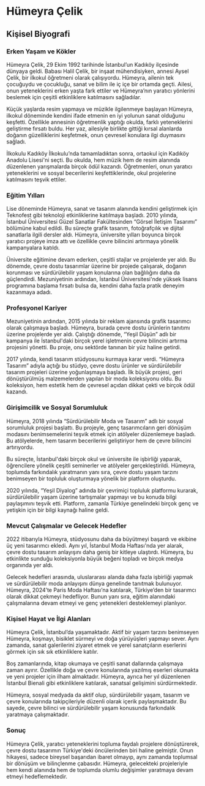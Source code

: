 # Hümeyra Çelik

## Kişisel Biyografi

### Erken Yaşam ve Kökler

Hümeyra Çelik, 29 Ekim 1992 tarihinde İstanbul’un Kadıköy ilçesinde dünyaya geldi. Babası Halil Çelik, bir inşaat mühendisiyken, annesi Aysel Çelik, bir ilkokul öğretmeni olarak çalışıyordu. Hümeyra, ailenin tek çocuğuydu ve çocukluğu, sanat ve bilim ile iç içe bir ortamda geçti. Ailesi, onun yeteneklerini erken yaşta fark ettiler ve Hümeyra’nın yaratıcı yönlerini beslemek için çeşitli etkinliklere katılmasını sağladılar.

Küçük yaşlarda resim yapmaya ve müzikle ilgilenmeye başlayan Hümeyra, ilkokul döneminde kendini ifade etmenin en iyi yolunun sanat olduğunu keşfetti. Özellikle annesinin öğretmenlik yaptığı okulda, farklı yeteneklerini geliştirme fırsatı buldu. Her yaz, ailesiyle birlikte gittiği kırsal alanlarda doğanın güzelliklerini keşfetmek, onun çevresel konulara ilgi duymasını sağladı.

İlkokulu Kadıköy İlkokulu’nda tamamladıktan sonra, ortaokul için Kadıköy Anadolu Lisesi'ni seçti. Bu okulda, hem müzik hem de resim alanında düzenlenen yarışmalarda birçok ödül kazandı. Öğretmenleri, onun yaratıcı yeteneklerini ve sosyal becerilerini keşfettiklerinde, okul projelerine katılmasını teşvik ettiler.

### Eğitim Yılları

Lise döneminde Hümeyra, sanat ve tasarım alanında kendini geliştirmek için Teknofest gibi teknoloji etkinliklerine katılmaya başladı. 2010 yılında, İstanbul Üniversitesi Güzel Sanatlar Fakültesinden “Görsel İletişim Tasarımı” bölümüne kabul edildi. Bu süreçte grafik tasarım, fotoğrafçılık ve dijital sanatlarla ilgili dersler aldı. Hümeyra, üniversite yılları boyunca birçok yaratıcı projeye imza attı ve özellikle çevre bilincini artırmaya yönelik kampanyalara katıldı.

Üniversite eğitimine devam ederken, çeşitli stajlar ve projelerde yer aldı. Bu dönemde, çevre dostu tasarımlar üzerine bir projede çalışarak, doğanın korunması ve sürdürülebilir yaşam konularına olan bağlılığını daha da güçlendirdi. Mezuniyetinin ardından, İstanbul Üniversitesi'nde yüksek lisans programına başlama fırsatı bulsa da, kendini daha fazla pratik deneyim kazanmaya adadı.

### Profesyonel Kariyer

Mezuniyetinin ardından, 2015 yılında bir reklam ajansında grafik tasarımcı olarak çalışmaya başladı. Hümeyra, burada çevre dostu ürünlerin tanıtımı üzerine projelerde yer aldı. Çalıştığı dönemde, “Yeşil Düşün” adlı bir kampanya ile İstanbul'daki birçok yerel işletmenin çevre bilincini artırma projesini yönetti. Bu proje, onu sektörde tanınan bir yüz haline getirdi.

2017 yılında, kendi tasarım stüdyosunu kurmaya karar verdi. “Hümeyra Tasarım” adıyla açtığı bu stüdyo, çevre dostu ürünler ve sürdürülebilir tasarım projeleri üzerine yoğunlaşmaya başladı. İlk büyük projesi, geri dönüştürülmüş malzemelerden yapılan bir moda koleksiyonu oldu. Bu koleksiyon, hem estetik hem de çevresel açıdan dikkat çekti ve birçok ödül kazandı.

### Girişimcilik ve Sosyal Sorumluluk

Hümeyra, 2018 yılında “Sürdürülebilir Moda ve Tasarım” adlı bir sosyal sorumluluk projesi başlattı. Bu projeyle, genç tasarımcıların geri dönüşüm modasını benimsemelerini teşvik etmek için atölyeler düzenlemeye başladı. Bu atölyelerde, hem tasarım becerilerini geliştiriyor hem de çevre bilincini artırıyordu.

Bu süreçte, İstanbul'daki birçok okul ve üniversite ile işbirliği yaparak, öğrencilere yönelik çeşitli seminerler ve atölyeler gerçekleştirildi. Hümeyra, toplumda farkındalık yaratmanın yanı sıra, çevre dostu yaşam tarzını benimseyen bir topluluk oluşturmaya yönelik bir platform oluşturdu.

2020 yılında, “Yeşil Diyalog” adında bir çevrimiçi topluluk platformu kurarak, sürdürülebilir yaşam üzerine tartışmalar yapmayı ve bu konuda bilgi paylaşımını teşvik etti. Platform, zamanla Türkiye genelindeki birçok genç ve yetişkin için bir bilgi kaynağı haline geldi.

### Mevcut Çalışmalar ve Gelecek Hedefler

2022 itibarıyla Hümeyra, stüdyosunu daha da büyütmeyi başardı ve ekibine üç yeni tasarımcı ekledi. Aynı yıl, İstanbul Moda Haftası'nda yer alarak, çevre dostu tasarım anlayışını daha geniş bir kitleye ulaştırdı. Hümeyra, bu etkinlikte sunduğu koleksiyonla büyük beğeni topladı ve birçok medya organında yer aldı.

Gelecek hedefleri arasında, uluslararası alanda daha fazla işbirliği yapmak ve sürdürülebilir moda anlayışını dünya genelinde tanıtmak bulunuyor. Hümeyra, 2024’te Paris Moda Haftası’na katılarak, Türkiye’den bir tasarımcı olarak dikkat çekmeyi hedefliyor. Bunun yanı sıra, eğitim alanındaki çalışmalarına devam etmeyi ve genç yetenekleri desteklemeyi planlıyor.

### Kişisel Hayat ve İlgi Alanları

Hümeyra Çelik, İstanbul’da yaşamaktadır. Aktif bir yaşam tarzını benimseyen Hümeyra, koşmayı, bisiklet sürmeyi ve doğa yürüyüşleri yapmayı sever. Aynı zamanda, sanat galerilerini ziyaret etmek ve yerel sanatçıların eserlerini görmek için sık sık etkinliklere katılır. 

Boş zamanlarında, kitap okumaya ve çeşitli sanat dallarında çalışmaya zaman ayırır. Özellikle doğa ve çevre konularında yazılmış eserleri okumakta ve yeni projeler için ilham almaktadır. Hümeyra, ayrıca her yıl düzenlenen İstanbul Bienali gibi etkinliklere katılarak, sanatsal gelişimini sürdürmektedir.

Hümeyra, sosyal medyada da aktif olup, sürdürülebilir yaşam, tasarım ve çevre konularında takipçileriyle düzenli olarak içerik paylaşmaktadır. Bu sayede, çevre bilinci ve sürdürülebilir yaşam konusunda farkındalık yaratmaya çalışmaktadır.

### Sonuç

Hümeyra Çelik, yaratıcı yeteneklerini topluma faydalı projelere dönüştürerek, çevre dostu tasarımın Türkiye'deki öncülerinden biri haline gelmiştir. Onun hikayesi, sadece bireysel başarıdan ibaret olmayıp, aynı zamanda toplumsal bir dönüşüm ve bilinçlenme çabasıdır. Hümeyra, gelecekteki projeleriyle hem kendi alanında hem de toplumda olumlu değişimler yaratmaya devam etmeyi hedeflemektedir.